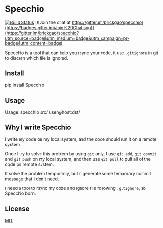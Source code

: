Specchio
========

[![Build Status](https://travis-ci.org/brickgao/specchio.svg?branch=master)](https://travis-ci.org/brickgao/specchio) [![Join the chat at https://gitter.im/brickgao/specchio](https://badges.gitter.im/Join%20Chat.svg)](https://gitter.im/brickgao/specchio?utm_source=badge&utm_medium=badge&utm_campaign=pr-badge&utm_content=badge)

Specchio is a tool that can help you rsync your code, it use `.gitignore` in git to discern which file is ignored.

Install
-------
pip install Specchio

Usage
-----
Usage: specchio src/ user@host:dst/

Why I write Specchio
-------------------
I write my code on my local system, and the code should run it on a remote system.

Once I try to solve this problem by using `git` only, I use `git add`,  `git commit` and `git push` on my local system, and then use `git pull` to pull all of the code on remote system.

It solve the problem temporarily, but it generate some temporary commit message that I don't need.

I need a tool to rsync my code and ignore file following `.gitignore`, so Specchio born.


License
-----
[MIT](http://opensource.org/licenses/MIT)

